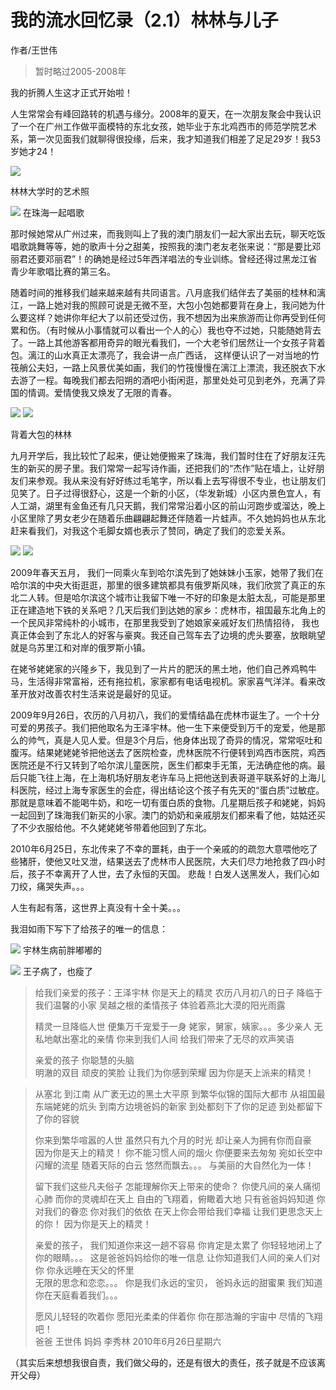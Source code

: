 # 我的流水回忆录（2.1）林林与儿子

作者/王世伟

> 暂时略过2005-2008年

我的折腾人生这才正式开始啦！

人生常常会有峰回路转的机遇与缘分。2008年的夏天，在一次朋友聚会中我认识了一个在广州工作做平面模特的东北女孩，她毕业于东北鸡西市的师范学院艺术系，第一次见面我们就聊得很投缘，后来，我才知道我们相差了足足29岁！我53岁她才24！

![](img/02/1.1.jpg)

林林大学时的艺术照  


![](img/02/1.2.jpg)
在珠海一起唱歌

 
那时候她常从广州过来，而我则叫上了我的澳门朋友们一起大家出去玩，聊天吃饭唱歌跳舞等等，她的歌声十分之甜美，按照我的澳门老友老张来说：“那是要比邓丽君还要邓丽君”！的确她是经过5年西洋唱法的专业训练。曾经还得过黑龙江省青少年歌唱比赛的第三名。


随着时间的推移我们越来越来越有共同语言。八月底我们结伴去了美丽的桂林和漓江，一路上她对我的照顾可说是无微不至，大包小包她都要背在身上，我问她为什么要这样？她讲你年纪大了以前还受过伤，我不想因为出来旅游而让你再受到任何累和伤。（有时候从小事情就可以看出一个人的心）我也夺不过她，只能随她背去了。一路上其他游客都用奇异的眼光看我们，一个大老爷们居然让一个女孩子背着包。漓江的山水真正太漂亮了，我会讲一点广西话， 这样便认识了一对当地的竹筏艄公夫妇，一路上风景优美如画，我们的竹筏慢慢在漓江上漂流，我还脱衣下水去游了一程。每晚我们都去阳朔的酒吧小街闲逛，那里处处可见到老外，充满了异国的情调。爱情使我又焕发了无限的青春。

![](img/02/1.3.jpg)
![](img/02/1.4.jpg)

背着大包的林林

九月开学后，我比较忙了起来，便让她便搬来了珠海，我们暂时住在了好朋友汪先生的新买的房子里。我们常常一起写诗作画，还把我们的“杰作”贴在墙上，让好朋友们来参观。我从来没有好好练过毛笔字，所以看上去写得很不专业，也让朋友们见笑了。日子过得很舒心，这是一个新的小区，（华发新城）小区内景色宜人，有人工湖，湖里有金鱼还有几只天鹅，我们常常沿着小区的前山河跑步或溜达，晚上小区里除了男女老少在随着乐曲翩翩起舞还伴随着一片蛙声。不久她妈妈也从东北赶来看我们，对我这个毛脚女婿也表示了赞同，确定了我们的恋爱关系。


![](img/02/1.5.jpg)
![](img/02/1.6.jpg)

2009年春天五月， 我们一同乘火车到哈尔滨先到了她妹妹小玉家，她带了我们在哈尔滨的中央大街逛逛，那里的很多建筑都具有俄罗斯风味，我们欣赏了真正的东北二人转。但是哈尔滨这个城市让我留下唯一不好的印象是太脏太乱，可能是那里正在建造地下铁的关系吧？几天后我们到达她的家乡：虎林市，祖国最东北角上的一个民风非常纯朴的小城市，在那里我受到了她娘家亲戚好友们热情招待， 我也真正体会到了东北人的好客与豪爽。我还自己驾车去了边境的虎头要塞，放眼眺望就是乌苏里江和对岸的俄罗斯小镇。
 

在姥爷姥姥家的兴隆乡下，我见到了一片片的肥沃的黑土地，他们自己养鸡鸭牛马，生活得非常富裕，还有拖拉机，家家都有电话电视机。家家喜气洋洋。看来改革开放对改善农村生活来说是最好的见证。 

2009年9月26日，农历的八月初八，我们的爱情结晶在虎林市诞生了。一个十分可爱的男孩子。我们把他取名为王泽宇林。他一生下来便受到万千的宠爱，他是那么的帅气，真是人见人爱。但是3个月后，他身体出现了奇异的情况，常常呕吐和腹泻。结果姥姥姥爷把他送去了医院检查，虎林医院不行便转到鸡西市医院，鸡西医院还是不行又转到了哈尔滨儿童医院，医生们都束手无策，无法确症他的病。最后只能飞往上海，在上海机场好朋友老许车马上把他送到表哥道平联系好的上海儿科医院，经过上海专家医生的会症，得出结论这个孩子有先天的“蛋白质”过敏症。那就是意味着不能喝牛奶，和吃一切有蛋白质的食物。几星期后孩子和姥姥，妈妈一起回到了珠海我们新买的小家。澳门的奶奶和亲戚朋友们都来看了他，姑姑还买了不少衣服给他。不久姥姥姥爷带着他回到了东北。


2010年6月25日，东北传来了不幸的噩耗，由于一个亲戚的的疏忽大意喂他吃了些猪肝，使他又吐又泄，结果送去了虎林市人民医院，大夫们尽力地抢救了四小时后，孩子不幸离开了人世，去了永恒的天国。 悲哉！白发人送黑发人，我们心如刀绞，痛哭失声。。。


人生有起有落，这世界上真没有十全十美。。。

 
我泪如雨下写下了给孩子的唯一的信息：



![](img/02/1.7.jpg) 
宇林生病前胖嘟嘟的

![](img/02/1.8.jpg)
王子病了，也瘦了


> 给我们亲爱的孩子：王泽宇林
> 你是天上的精灵
> 农历八月初八的日子
> 降临于我们温馨的小家
> 吴越之根的柔情孩子
> 体验着燕北大漠的阳光雨露
> 
> 精灵一旦降临人世
> 便集万千宠爱于一身
> 姥家，舅家，姨家。。。多少亲人
> 无私地献出塞北的亲情
> 你来到我们人间
> 给我们带来了无尽的欢声笑语
> 
> 亲爱的孩子
> 你聪慧的头脑                                                                         
> 明澈的双目
> 顽皮的笑脸
> 让我们为你感到荣耀
> 因为你是天上派来的精灵！
> 

> 从塞北  到江南
> 从广袤无边的黑土大平原
> 到繁华似锦的国际大都市
> 从祖国最东端姥姥的炕头
> 到南方边境爸妈的新家
> 到处都刻下了你的足迹
> 到处都留下了你的容貌
> 
> 你来到繁华喧嚣的人世
> 虽然只有九个月的时光
> 却让亲人为拥有你而自豪                                                            
> 因为你是天上的精灵！
> 你不能习惯人间的烟火
> 你便要来去匆匆
> 宛如长空中闪耀的流星
> 随着天际的白云
> 悠然而飘去。。。
> 与美丽的大自然化为一体！
> 
> 留下我们这些凡夫俗子
> 怎能理解你天上带来的使命？
> 你使凡间的亲人痛彻心肺
> 而你的灵魂却在天上
> 自由的飞翔着，俯瞰着大地
> 只有爸爸妈妈知道
> 你对我们的眷恋
> 你对我们的依依
> 在天上你会带给我们幸福
> 让我们更思念天上的你！
> 因为你是天上的精灵！
> 
> 亲爱的孩子，
> 我们知道你来这一趟不容易
> 你肯定是太累了
> 你轻轻地闭上了你的眼睛。。。
> 这是爸爸妈妈给你的唯一信息
> 让你知道我们人间的亲人们对你                                          你永远睡在天父的怀里                                 
> 无限的思念和恋恋。。。
> 你是我们永远的宝贝，
> 爸妈永远的甜蜜果
> 我们知道你在天庭看着我们。。。
> 
> 愿风儿轻轻的吹着你
> 愿阳光柔柔的伴着你
> 你在那浩瀚的宇宙中
> 尽情的飞翔吧！                                                          
> 爸爸 王世伟    妈妈 李秀林
> 2010年6月26日星期六

（其实后来想想我很自责，我们做父母的，还是有很大的责任，孩子就是不应该离开父母）




 

 

 

 